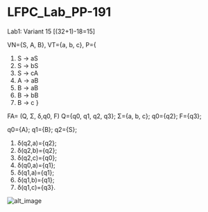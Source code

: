 # LFPC_Lab_PP-191
Lab1: Variant 15 [(32+1)-18=15]

VN={S, A, B}, VT={a, b, c},
P={
1. S -> aS
2. S -> bS
3. S -> cA
4. A -> aB
5. B -> aB
6. B -> bB
7. B -> c }

FA= (Q, Σ, δ,q0, F)
Q={q0, q1, q2, q3}; Σ={a, b, c}; q0={q2}; F={q3};

q0={A}; q1={B}; q2={S};
1. δ(q2,a)={q2}; 
2. δ(q2,b)={q2}; 
3. δ(q2,c)={q0}; 
4. δ(q0,a)={q1};
5. δ(q1,a)={q1};
6. δ(q1,b)={q1};
7. δ(q1,c)={q3}.

![alt_image](https://utm-my.sharepoint.com/personal/popescu_paula_isa_utm_md/_layouts/15/onedrive.aspx?id=%2Fpersonal%2Fpopescu%5Fpaula%5Fisa%5Futm%5Fmd%2FDocuments%2FLFPC%2Flab1%2EPNG&parent=%2Fpersonal%2Fpopescu%5Fpaula%5Fisa%5Futm%5Fmd%2FDocuments%2FLFPC)
